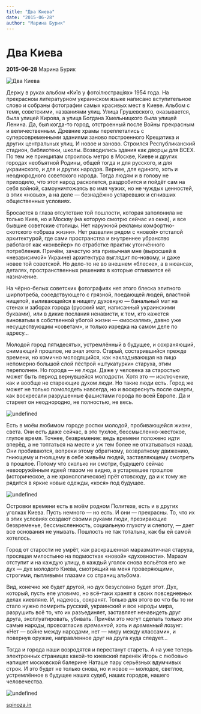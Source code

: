 ```yaml
---
title: "Два Киева"
date: "2015-06-28"
author: "Марина Бурик"
---
```


# Два Киева

**2015-06-28** Марина Бурик

![Два Киева](http://spinoza.in/wp-content/uploads/2015/06/kij-5-1160x1310.jpg)

Держу в руках альбом «Київ у фотоілюстраціях» 1954 года. На прекрасном литературном украинском языке написано вступительное слово и собраны фотографии самых красивых мест в Киеве. Альбом с теми, советскими, названиями улиц. Улица Грушевского, оказывается, была улицей Кирова, а улица Богдана Хмельницкого была улицей Ленина. Да, был когда-то город, отстроенный после Войны прекрасным и величественным. Древние храмы переплетались с суперсовременными зданиями заново построенного Крещатика и других центральных улиц. И новое и заново. Строился Республиканский стадион, библиотеки, школы. Возводились здания как дворцы для ВСЕХ. По тем же принципам строилось метро в Москве, Киеве и других городах необъятной Родины, общей тогда и для русского, и для украинского, и для и других народов. Вернее, для единого, хоть и неоднородного советского народа. Тогда людям и в голову не приходило, что этот народ расколется, раздробится и пойдёт сам на себя войной, самоуничтожаясь во имя чужих, но не чуждых ценностей, в этих «новых», а на деле — безнадёжно устаревших и сгнивших общественных условиях.

Бросается в глаза отсутствие той пошлости, которая заполонила не только Киев, но и Москву (на которую смотрю сейчас из окна), и все бывшие советские столицы. Нет наружной рекламы комфортно-скотского «образа жизни». Нет развалин рядом с «новой» отсталой архитектурой, где сами пространства и внутреннее убранство работают как «конвейер» по отработке практик утончённого потребления. Причём, зачастую эта привычная мне (выросшей в «независимой» Украине) архитектура выглядит по-новому, и даже новее той советской. Но дело-то не во внешнем «блеске», а в нюансах, деталях, пространственных решениях в которые отливается её назначение.

На чёрно-белых советских фотографиях нет этого блеска элитного ширпотреба, соседствующего с грязной, поедающей людей, властной нищетой, выливающейся в нищету духовную — банальный мат на стенах и заборах города (русский мат, написанный украинскими буквами), или в дикие послания ненависти, к тем, кто кажется виноватым в собственной убогой жизни — «москалям», давно уже несуществующим «советам», и только изредка на самом деле по адресу…

Молодой город пятидесятых, устремлённый в будущее, и сохраняющий, снимающий прошлое, не знал этого. Старый, состарившийся прежде времени, но комично молодящийся, как накладывающая на лицо непомерно большой слой пёстрой «штукатурки» старуха, этим переполнен. Но города — не люди. Даже у человека за старостью может быть период вернувшейся молодости. Хотя это — исключение, как и вообще не стареющие духом люди. Но такие люди есть. Город же может не только помолодеть навсегда, но и воскреснуть после смерти, как воскресали разрушенные фашистами города по всей Европе. Да и стареет он неоднородно, не полностью, не весь.

![undefined](https://pp.vk.me/c621518/v621518299/758e/XODdu8GFITc.jpg)

Есть в моём любимом городе ростки молодой, пробивающейся жизни, света. Они есть даже сейчас, в это тухлое, бессмысленно-жестокое, глупое время. Точнее, безвремение: ведь времени положено идти вперёд, а не топтаться на месте и уж тем более не откатываться назад. Они пробиваются, вопреки этому обратному, возвратному движению, гниющему и гноящему в себе живьём людей, заставляющему смотреть в прошлое. Потому что сколько ни смотри, будущего сейчас невооружённым идеей глазом не видно, а устаревшее прошлое (историческое, а не хронологическое) прёт отовсюду, да и к тому же рядится в яркие новые одежды, «кося» под будущее.

![undefined](https://pp.vk.me/c621518/v621518299/75a0/2b9AP2EKGdc.jpg)

Островки времени есть в моём родном Политехе, есть и в других уголках Киева. Пусть немного — но есть. И они — прекрасны. То, что их в этих условиях создают своими руками люди, презирающие безвременье, бессмысленность, социальную глухоту и слепоту, — дает все основания не унывать. Пошлость не так тотальна, как бы ей самой хотелось.

Город от старости не умрёт, как раскрашенная маразматичная старуха, просящая милостыню на подмостках «новой» «духовности». Маразм отступит и на каждую улицу, в каждый уголок снова вольётся его же дух — дух молодого Киева, смотрящий на меня проверяющими, строгими, пытливыми глазами со страниц альбома.

Вид, конечно же будет другой, но дух безусловно будет этот. Дух, который, пусть еле уловимо, но всё-таки хранят в своих повседневных делах киевляне. И, надеюсь, сохранят. Только для этого во что бы то ни стало нужно помирить русский, украинский и все народы мира, разрушить всё то, что их разъединяет, заставляет ненавидеть друг друга, эксплуатировать, убивать. Причём это могут сделать только эти самые народы, провозгласив *временной*, хоть и *временный* лозунг: «Нет — войне между народами, нет — миру между классами», и повернув оружие, направленное друг на друга куда следует…

Тогда и города наши возродятся и перестанут стареть. А на уже теперь электронных страницах какой-то киевский паренёк Игорь с любовью напишет московской балерине Наташе пару серьёзных вдумчивых строк. И это будет не только снова, но и новое — молодое, светлое, устремлённое в будущее наших судеб, наших городов, нашего человечества.

![undefined](https://pp.vk.me/c621518/v621518299/7585/wPNs4LejJ-M.jpg)

[spinoza.in](http://spinoza.in/culture/dva-kieva.html)